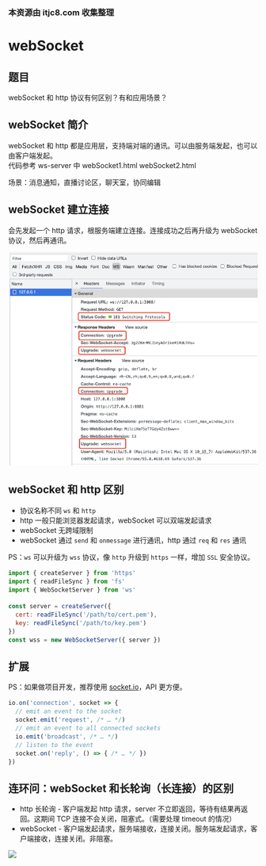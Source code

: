 ### 本资源由 itjc8.com 收集整理
# webSocket

## 题目

webSocket 和 http 协议有何区别？有和应用场景？

## webSocket 简介

webSocket 和 http 都是应用层，支持端对端的通讯。可以由服务端发起，也可以由客户端发起。<br>
代码参考 ws-server 中 webSocket1.html webSocket2.html

场景：消息通知，直播讨论区，聊天室，协同编辑

## webSocket 建立连接

会先发起一个 http 请求，根服务端建立连接。连接成功之后再升级为 webSocket 协议，然后再通讯。

![](./img/ws连接.png)

## webSocket 和 http 区别

- 协议名称不同 `ws` 和 `http`
- http 一般只能浏览器发起请求，webSocket 可以双端发起请求
- webSocket 无跨域限制
- webSocket 通过 `send` 和 `onmessage` 进行通讯，http 通过 `req` 和 `res` 通讯

PS：`ws` 可以升级为 `wss` 协议，像 `http` 升级到 `https` 一样，增加 `SSL` 安全协议。

```js
import { createServer } from 'https'
import { readFileSync } from 'fs'
import { WebSocketServer } from 'ws'

const server = createServer({
  cert: readFileSync('/path/to/cert.pem'),
  key: readFileSync('/path/to/key.pem')
})
const wss = new WebSocketServer({ server })
```

## 扩展

PS：如果做项目开发，推荐使用 [socket.io](https://www.npmjs.com/package/socket.io)，API 更方便。

```js
io.on('connection', socket => {
  // emit an event to the socket
  socket.emit('request', /* … */)
  // emit an event to all connected sockets
  io.emit('broadcast', /* … */)
  // listen to the event
  socket.on('reply', () => { /* … */ })
})
```

## 连环问：webSocket 和长轮询（长连接）的区别

- http 长轮询 - 客户端发起 http 请求，server 不立即返回，等待有结果再返回。这期间 TCP 连接不会关闭，阻塞式。（需要处理 timeout 的情况）
- webSocket - 客户端发起请求，服务端接收，连接关闭。服务端发起请求，客户端接收，连接关闭。非阻塞。

![](./img/长轮询.jpeg)
